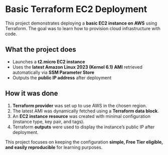 # Basic Terraform EC2 Deployment

This project demonstrates deploying a **basic EC2 instance on AWS** using Terraform. The goal was to learn how to provision cloud infrastructure with code.

## What the project does

- Launches a **t2.micro EC2 instance** 
- Uses the **latest Amazon Linux 2023 (Kernel 6.1) AMI** retrieved automatically via **SSM Parameter Store**
- Outputs the **public IP address** after deployment

## How it was done

1. **Terraform provider** was set up to use AWS in the chosen region.
2. The latest AMI was dynamically fetched using a **Terraform data block**.
3. An **EC2 instance resource** was created with minimal configuration (instance type, key pair, and tags).
4. Terraform **outputs** were used to display the instance’s public IP after deployment.

This project focuses on keeping the configuration **simple, Free Tier eligible, and easily reproducible** for learning purposes.